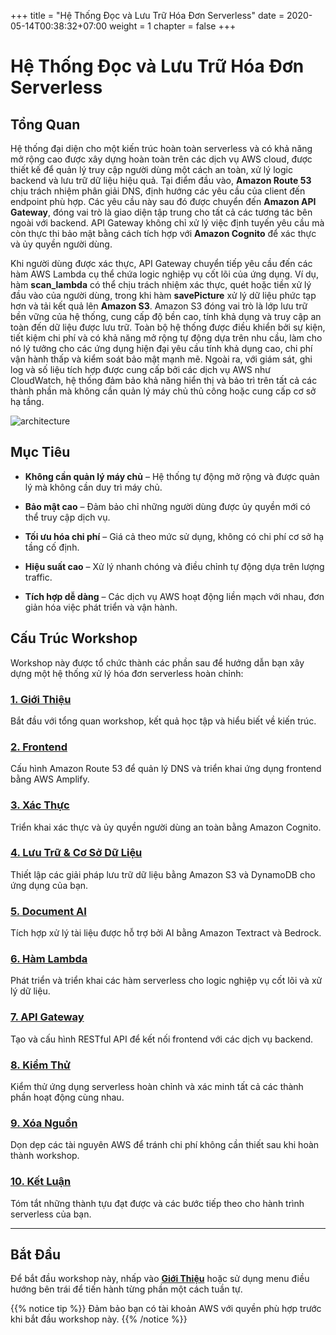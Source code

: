 +++
title = "Hệ Thống Đọc và Lưu Trữ Hóa Đơn Serverless"
date = 2020-05-14T00:38:32+07:00
weight = 1
chapter = false
+++

# Hệ Thống Đọc và Lưu Trữ Hóa Đơn Serverless
## Tổng Quan

Hệ thống đại diện cho một kiến trúc hoàn toàn serverless và có khả năng mở rộng cao được xây dựng hoàn toàn trên các dịch vụ AWS cloud, được thiết kế để quản lý truy cập người dùng một cách an toàn, xử lý logic backend và lưu trữ dữ liệu hiệu quả. Tại điểm đầu vào, **Amazon Route 53** chịu trách nhiệm phân giải DNS, định hướng các yêu cầu của client đến endpoint phù hợp. Các yêu cầu này sau đó được chuyển đến **Amazon API Gateway**, đóng vai trò là giao diện tập trung cho tất cả các tương tác bên ngoài với backend. API Gateway không chỉ xử lý việc định tuyến yêu cầu mà còn thực thi bảo mật bằng cách tích hợp với **Amazon Cognito** để xác thực và ủy quyền người dùng.

Khi người dùng được xác thực, API Gateway chuyển tiếp yêu cầu đến các hàm AWS Lambda cụ thể chứa logic nghiệp vụ cốt lõi của ứng dụng. Ví dụ, hàm **scan_lambda** có thể chịu trách nhiệm xác thực, quét hoặc tiền xử lý đầu vào của người dùng, trong khi hàm **savePicture** xử lý dữ liệu phức tạp hơn và tải kết quả lên **Amazon S3**. Amazon S3 đóng vai trò là lớp lưu trữ bền vững của hệ thống, cung cấp độ bền cao, tính khả dụng và truy cập an toàn đến dữ liệu được lưu trữ. Toàn bộ hệ thống được điều khiển bởi sự kiện, tiết kiệm chi phí và có khả năng mở rộng tự động dựa trên nhu cầu, làm cho nó lý tưởng cho các ứng dụng hiện đại yêu cầu tính khả dụng cao, chi phí vận hành thấp và kiểm soát bảo mật mạnh mẽ. Ngoài ra, với giám sát, ghi log và số liệu tích hợp được cung cấp bởi các dịch vụ AWS như CloudWatch, hệ thống đảm bảo khả năng hiển thị và bảo trì trên tất cả các thành phần mà không cần quản lý máy chủ thủ công hoặc cung cấp cơ sở hạ tầng.

![architecture](/images/1/architecture.png?width=90pc)

## Mục Tiêu

- **Không cần quản lý máy chủ** – Hệ thống tự động mở rộng và được quản lý mà không cần duy trì máy chủ.

- **Bảo mật cao** – Đảm bảo chỉ những người dùng được ủy quyền mới có thể truy cập dịch vụ.

- **Tối ưu hóa chi phí** – Giá cả theo mức sử dụng, không có chi phí cơ sở hạ tầng cố định.

- **Hiệu suất cao** – Xử lý nhanh chóng và điều chỉnh tự động dựa trên lượng traffic.

- **Tích hợp dễ dàng** – Các dịch vụ AWS hoạt động liền mạch với nhau, đơn giản hóa việc phát triển và vận hành.

## Cấu Trúc Workshop

Workshop này được tổ chức thành các phần sau để hướng dẫn bạn xây dựng một hệ thống xử lý hóa đơn serverless hoàn chỉnh:

### [1. Giới Thiệu](1-introduction/)
Bắt đầu với tổng quan workshop, kết quả học tập và hiểu biết về kiến trúc.

### [2. Frontend](2-frontend/)
Cấu hình Amazon Route 53 để quản lý DNS và triển khai ứng dụng frontend bằng AWS Amplify.

### [3. Xác Thực](3-authentication/)
Triển khai xác thực và ủy quyền người dùng an toàn bằng Amazon Cognito.

### [4. Lưu Trữ & Cơ Sở Dữ Liệu](4-storage-db/)
Thiết lập các giải pháp lưu trữ dữ liệu bằng Amazon S3 và DynamoDB cho ứng dụng của bạn.

### [5. Document AI](5-document-ai/)
Tích hợp xử lý tài liệu được hỗ trợ bởi AI bằng Amazon Textract và Bedrock.

### [6. Hàm Lambda](6-lambda/)
Phát triển và triển khai các hàm serverless cho logic nghiệp vụ cốt lõi và xử lý dữ liệu.

### [7. API Gateway](7-api-gateway/)
Tạo và cấu hình RESTful API để kết nối frontend với các dịch vụ backend.

### [8. Kiểm Thử](8-testing/)
Kiểm thử ứng dụng serverless hoàn chỉnh và xác minh tất cả các thành phần hoạt động cùng nhau.

### [9. Xóa Nguồn](9-delete-source/)
Dọn dẹp các tài nguyên AWS để tránh chi phí không cần thiết sau khi hoàn thành workshop.

### [10. Kết Luận](10-conclusion/)
Tóm tắt những thành tựu đạt được và các bước tiếp theo cho hành trình serverless của bạn.

---

## Bắt Đầu

Để bắt đầu workshop này, nhấp vào **[Giới Thiệu](1-introduction/)** hoặc sử dụng menu điều hướng bên trái để tiến hành từng phần một cách tuần tự.

{{% notice tip %}}
Đảm bảo bạn có tài khoản AWS với quyền phù hợp trước khi bắt đầu workshop này.
{{% /notice %}}
